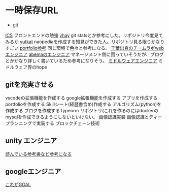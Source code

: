 # 一時保存URL

- git

[ICS](https://github.com/ics-creative) フロントエンドの勉強
[yhay](https://github.com/yhay81?tab=overview&from=2021-08-01&to=2021-08-28) git statsとか参考にした。リポジトリ今度見てみるか
[yutkat](https://github.com/yutkat/katapedia) naopediaを作成する知見ができた人。リポジトリ見る限りかなりすごい
[portfolio参考](https://github.com/mya-ake/portfolio) 同じ環境で色々と参考になる。
[千葉出身のチームラボwebエンジニア](https://github.com/lollipop-onl)
[abemaのエンジニア](https://github.com/jun06t) マネージメント側に回っていそうだが、ブログとかかなり詳しく書いているため参考になりそう。
[ミドルウェアエンジニア](https://i-beam.org/2019/06/05/tsyringe/) ミドルウェア界のhope

## gitを充実させる

vscodeの拡張機能を作成する
google拡張機能を作成する
アプリを作成する
portfolioを作成する
Skillシート(経歴書含め)作成する
アルゴリズム(python)を作成する
ブログを作成する
typeorm リポジトリ(これを作るのにはdockerのmysqlを作成できるようにしないといけない。
画像認識実装 画像認識とディープランニングで実装する
ブロックチェーン技術

## unity エンジニア

[読んでいる参考書など参考になる](https://r-ngtm.hatenablog.com/entry/2020/12/31/233335)


## googleエンジニア

[これがGOAL](https://twitter.com/d0iasm)
